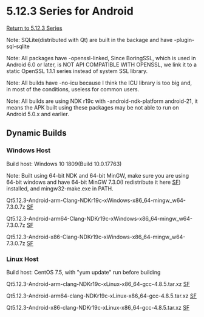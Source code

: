 # 5.12.3 Series for Android

[Return to 5.12.3 Series](5.12.3-series.md)

Note: SQLite(distributed with Qt) are built in the backage and have -plugin-sql-sqlite

Note: All packages have -openssl-linked, Since BoringSSL, which is used in Android 6.0 or later, is NOT API COMPATIBLE WITH OPENSSL, we link it to a static OpenSSL 1.1.1 series instead of system SSL library. 

Note: All builds have -no-icu because I think the ICU library is too big and, in most of the conditions, useless for common users.

Note: All builds are using NDK r19c with -android-ndk-platform android-21, it means the APK built using these packages may be not able to run on Android 5.0.x and earlier.

## Dynamic Builds

### Windows Host

Build host: Windows 10 1809(Build 10.0.17763)

Note: Built using 64-bit NDK and 64-bit MinGW, make sure you are using 64-bit windows and have 64-bit MinGW 7.3.0(I redistribute it here [SF](https://sourceforge.net/projects/fsu0413-qtbuilds/files/redist/mingw-w64/mingw64-730.7z/download)) installed, and mingw32-make.exe in PATH.

Qt5.12.3-Android-arm-Clang-NDKr19c-xWindows-x86_64-mingw_w64-7.3.0.7z [SF](https://sourceforge.net/projects/fsu0413-qtbuilds/files/Qt5.12/Android/Windows-x86_64-hosted/Qt5.12.3-Android-arm-Clang-NDKr19c-xWindows-x86_64-mingw_w64-7.3.0.7z/download)

Qt5.12.3-Android-arm64-Clang-NDKr19c-xWindows-x86_64-mingw_w64-7.3.0.7z [SF](https://sourceforge.net/projects/fsu0413-qtbuilds/files/Qt5.12/Android/Windows-x86_64-hosted/Qt5.12.3-Android-arm64-Clang-NDKr19c-xWindows-x86_64-mingw_w64-7.3.0.7z/download)

Qt5.12.3-Android-x86-Clang-NDKr19c-xWindows-x86_64-mingw_w64-7.3.0.7z [SF](https://sourceforge.net/projects/fsu0413-qtbuilds/files/Qt5.12/Android/Windows-x86_64-hosted/Qt5.12.3-Android-x86-Clang-NDKr19c-xWindows-x86_64-mingw_w64-7.3.0.7z/download)

### Linux Host

Build host: CentOS 7.5, with "yum update" run before building

Qt5.12.3-Android-arm-clang-NDKr19c-xLinux-x86_64-gcc-4.8.5.tar.xz [SF](https://sourceforge.net/projects/fsu0413-qtbuilds/files/Qt5.12/Android/Linux-x86_64-hosted/Qt5.12.3-Android-arm-clang-NDKr19c-xLinux-x86_64-gcc-4.8.5.tar.xz/download)

Qt5.12.3-Android-arm64-clang-NDKr19c-xLinux-x86_64-gcc-4.8.5.tar.xz [SF](https://sourceforge.net/projects/fsu0413-qtbuilds/files/Qt5.12/Android/Linux-x86_64-hosted/Qt5.12.3-Android-arm64-clang-NDKr19c-xLinux-x86_64-gcc-4.8.5.tar.xz/download)

Qt5.12.3-Android-x86-clang-NDKr19c-xLinux-x86_64-gcc-4.8.5.tar.xz [SF](https://sourceforge.net/projects/fsu0413-qtbuilds/files/Qt5.12/Android/Linux-x86_64-hosted/Qt5.12.3-Android-x86-clang-NDKr19c-xLinux-x86_64-gcc-4.8.5.tar.xz/download)
